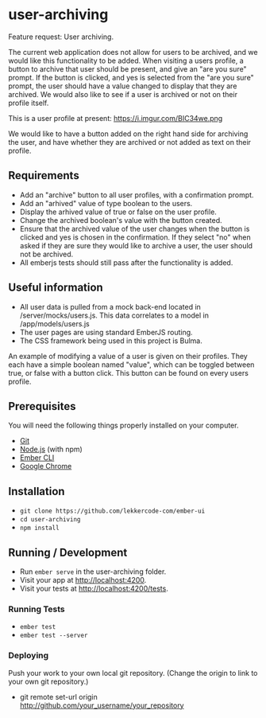 # user-archiving

Feature request: User archiving.

The current web application does not allow for users to be archived, and we would like this functionality to be added.
When visiting a users profile, a button to archive that user should be present, and give an "are you sure" prompt.
If the button is clicked, and yes is selected from the "are you sure" prompt, the user should have a value changed to display that they are archived.
We would also like to see if a user is archived or not on their profile itself.

This is a user profile at present:
https://i.imgur.com/BIC34we.png

We would like to have a button added on the right hand side for archiving the user, and have whether they are archived or not added as text on their profile.

## Requirements

* Add an "archive" button to all user profiles, with a confirmation prompt.
* Add an "arhived" value of type boolean to the users.
* Display the arhived value of true or false on the user profile.
* Change the archived boolean's value with the button created.
* Ensure that the archived value of the user changes when the button is clicked and yes is chosen in the confirmation. If they select "no" when asked if they are sure they would like to archive a user, the user should not be archived.
* All emberjs tests should  still pass after the functionality is added.

## Useful information

* All user data is pulled from a mock back-end located in /server/mocks/users.js. This data correlates to a model in /app/models/users.js
* The user pages are using standard EmberJS routing.
* The CSS framework being used in this project is Bulma.

An example of modifying a value of a user is given on their profiles. They each have a simple boolean named "value", which can be toggled between true, or false with a button click. This button can be found on every users profile.

## Prerequisites

You will need the following things properly installed on your computer.

* [Git](https://git-scm.com/)
* [Node.js](https://nodejs.org/) (with npm)
* [Ember CLI](https://ember-cli.com/)
* [Google Chrome](https://google.com/chrome/)

## Installation

* `git clone https://github.com/lekkercode-com/ember-ui`
* `cd user-archiving`
* `npm install`

## Running / Development

* Run `ember serve` in the user-archiving folder.
* Visit your app at [http://localhost:4200](http://localhost:4200).
* Visit your tests at [http://localhost:4200/tests](http://localhost:4200/tests).

### Running Tests

* `ember test`
* `ember test --server`

### Deploying

Push your work to your own local git repository. (Change the origin to link to your own git repository.)

* git remote set-url origin http://github.com/your_username/your_repository